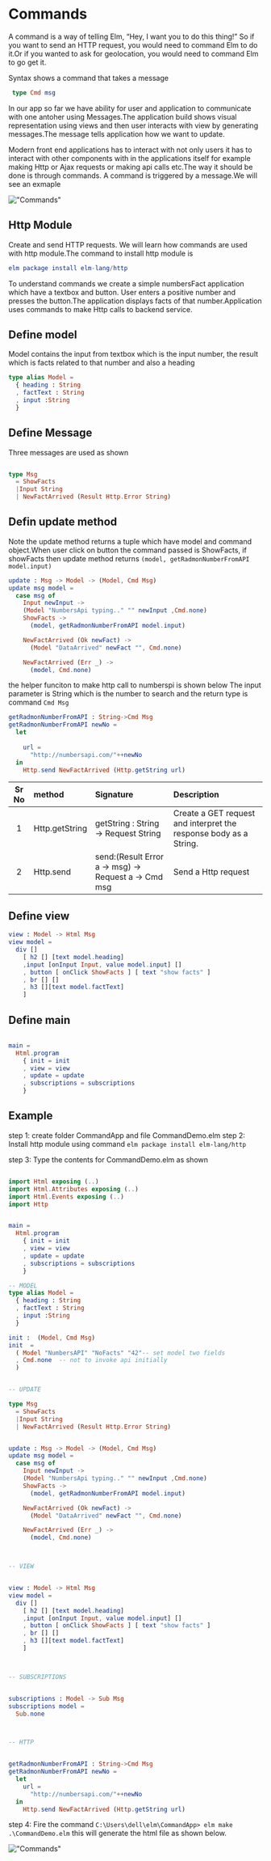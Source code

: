 # Commands

<!-- https://package.elm-lang.org/packages/elm/core/latest/Platform-Cmd -->
A command is a way of telling Elm, “Hey, I want you to do this thing!” So if you want to send an HTTP request, you would need to command Elm to do it.Or if you wanted to ask for geolocation, you would need to command Elm to go get it.

Syntax shows a command that takes a message

```elm
 type Cmd msg
```

<!-- 
https://app.pluralsight.com/player?course=elm-getting-started&author=mike-vansickle&name=elm-getting-started-m3&clip=5&mode=live
-->
In our app so far we have ability for user and application to 
communicate with one antoher using Messages.The application 
build shows visual representation using views and then user
interacts with view by generating  messages.The message tells 
application how we want to update.

Modern front end applications has to interact with not only users
it has to interact with other components with in the applications
itself for example making Http or Ajax requests or making
api calls etc.The way it should be done is through commands.
A command is triggered by a message.We will see an exmaple

!["Commands"](https://github.com/kannans89/ElmRepo/blob/master/images/18_commands.PNG?raw=true)

## Http Module

 Create and send HTTP requests. We will learn how commands are used with http module.The command to install http module is 

 ```elm
elm package install elm-lang/http
 ```

To understand commands we create a simple numbersFact application which have a textbox and button. User enters a positive number and presses the button.The application displays facts of that number.Application uses commands to make Http calls to backend service.

<!-- 
     CONCEPT OF DATA FLOW NumberApi
-->

## Define model

Model contains the input from textbox which is the input number,
the result which is facts related to that number and also a heading

```elm
type alias Model =
  { heading : String
  , factText : String
  , input :String
  }

```

## Define Message

Three messages are used as shown

```elm

type Msg
  = ShowFacts
  |Input String
  | NewFactArrived (Result Http.Error String)

```
## Defin update method

Note the update method returns a tuple which have model and command object.When user click on button the command passed is ShowFacts,
if showFacts then update method returns `(model, getRadmonNumberFromAPI model.input)`

```elm
update : Msg -> Model -> (Model, Cmd Msg)
update msg model =
  case msg of
    Input newInput ->
    (Model "NumbersApi typing.." "" newInput ,Cmd.none)
    ShowFacts ->
      (model, getRadmonNumberFromAPI model.input)

    NewFactArrived (Ok newFact) ->
      (Model "DataArrived" newFact "", Cmd.none)

    NewFactArrived (Err _) ->
      (model, Cmd.none)


```

the helper funciton to make http call to numberspi is shown below
The input parameter is String which is the number to search and the return type is command `Cmd Msg`

```elm
getRadmonNumberFromAPI : String->Cmd Msg
getRadmonNumberFromAPI newNo =
  let
    
    url =
      "http://numbersapi.com/"++newNo
  in
    Http.send NewFactArrived (Http.getString url)
```

|Sr No |  method    | Signature| Description
|:----:|:----------|:-------|:------------|
| 1| Http.getString|getString : String -> Request String|Create a GET request and interpret the response body as a String.
|2|Http.send |send:(Result Error a -> msg) -> Request a -> Cmd msg|Send a Http request

## Define view


```elm
view : Model -> Html Msg
view model =
  div []
    [ h2 [] [text model.heading]
    ,input [onInput Input, value model.input] []
    , button [ onClick ShowFacts ] [ text "show facts" ]
    , br [] []
    , h3 [][text model.factText]
    ]


```

## Define main

```elm

main =
  Html.program
    { init = init
    , view = view
    , update = update
    , subscriptions = subscriptions
    }

```

## Example

step 1: create folder CommandApp and file CommandDemo.elm
step 2: 
Install http module using command `elm package install elm-lang/http`

step 3: Type the contents for CommandDemo.elm as shown

```elm

import Html exposing (..)
import Html.Attributes exposing (..)
import Html.Events exposing (..)
import Http


main =
  Html.program
    { init = init
    , view = view
    , update = update
    , subscriptions = subscriptions
    }

-- MODEL
type alias Model =
  { heading : String
  , factText : String
  , input :String
  }

init :  (Model, Cmd Msg)
init  =
  ( Model "NumbersAPI" "NoFacts" "42"-- set model two fields
  , Cmd.none  -- not to invoke api initially
  )


-- UPDATE

type Msg
  = ShowFacts
  |Input String
  | NewFactArrived (Result Http.Error String)


update : Msg -> Model -> (Model, Cmd Msg)
update msg model =
  case msg of
    Input newInput ->
    (Model "NumbersApi typing.." "" newInput ,Cmd.none)
    ShowFacts ->
      (model, getRadmonNumberFromAPI model.input)

    NewFactArrived (Ok newFact) ->
      (Model "DataArrived" newFact "", Cmd.none)

    NewFactArrived (Err _) ->
      (model, Cmd.none)



-- VIEW


view : Model -> Html Msg
view model =
  div []
    [ h2 [] [text model.heading]
    ,input [onInput Input, value model.input] []
    , button [ onClick ShowFacts ] [ text "show facts" ]
    , br [] []
    , h3 [][text model.factText]
    ]



-- SUBSCRIPTIONS


subscriptions : Model -> Sub Msg
subscriptions model =
  Sub.none



-- HTTP


getRadmonNumberFromAPI : String->Cmd Msg
getRadmonNumberFromAPI newNo =
  let
    url =
      "http://numbersapi.com/"++newNo
  in
    Http.send NewFactArrived (Http.getString url)

```

step 4: Fire the command `C:\Users\dell\elm\CommandApp> elm make .\CommandDemo.elm` this will generate the html file as shown below.

!["Commands"](https://github.com/kannans89/ElmRepo/blob/master/images/19_numberapi.PNG?raw=true)
